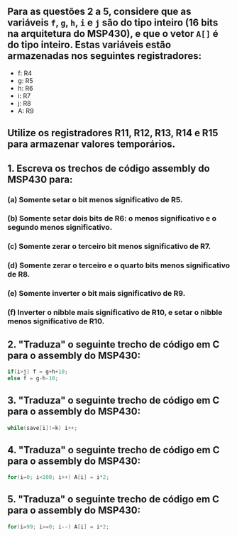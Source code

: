 ## Para as questões 2 a 5, considere que as variáveis `f`, `g`, `h`, `i` e `j` são do tipo inteiro (16 bits na arquitetura do MSP430), e que o vetor `A[]` é do tipo inteiro. Estas variáveis estão armazenadas nos seguintes registradores:
- f: R4
- g: R5
- h: R6
- i: R7
- j: R8
- A: R9
## Utilize os registradores R11, R12, R13, R14 e R15 para armazenar valores temporários.

## 1. Escreva os trechos de código assembly do MSP430 para:
###	(a) Somente setar o bit menos significativo de R5.
###	(b) Somente setar dois bits de R6: o menos significativo e o segundo menos significativo.
###	(c) Somente zerar o terceiro bit menos significativo de R7.
###	(d) Somente zerar o terceiro e o quarto bits menos significativo de R8.
###	(e) Somente inverter o bit mais significativo de R9.
###	(f) Inverter o nibble mais significativo de R10, e setar o nibble menos significativo de R10.

## 2. "Traduza" o seguinte trecho de código em C para o assembly do MSP430:

```C
if(i>j) f = g+h+10;
else f = g-h-10;
```

## 3. "Traduza" o seguinte trecho de código em C para o assembly do MSP430:

```C
while(save[i]!=k) i++;
```

## 4. "Traduza" o seguinte trecho de código em C para o assembly do MSP430:

```C
for(i=0; i<100; i++) A[i] = i*2;
```

## 5. "Traduza" o seguinte trecho de código em C para o assembly do MSP430:

```C
for(i=99; i>=0; i--) A[i] = i*2;
```
